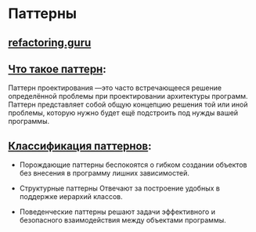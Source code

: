 # Паттерны

## [refactoring.guru](https://refactoring.guru/ru/design-patterns/what-is-pattern)

## [Что такое паттерн](https://refactoring.guru/ru/design-patterns/what-is-pattern):

Паттерн проектирования —это часто встречающееся решение определённой проблемы при проектировании архитектуры программ. Паттерн представляет собой общую концепцию решения той или иной проблемы, которую нужно будет ещё подстроить под нужды вашей программы.

## [Классификация паттернов](https://refactoring.guru/ru/design-patterns/classification):

* Порождающие паттерны беспокоятся о гибком создании объектов без внесения в программу лишних зависимостей.

* Структурные паттерны Отвечают за построение удобных в поддержке иерархий классов.

* Поведенческие паттерны решают задачи эффективного и безопасного взаимодействия между объектами программы.
